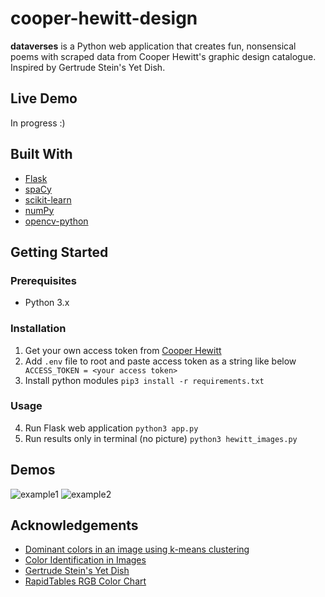 # cooper-hewitt-design
**dataverses** is a Python web application that creates fun, nonsensical poems with scraped data from Cooper Hewitt's graphic design catalogue.
Inspired by Gertrude Stein's Yet Dish.

## Live Demo
In progress :)

## Built With
* [Flask](https://flask-doc.readthedocs.io/en/latest/)
* [spaCy](https://spacy.io/)
* [scikit-learn](https://scikit-learn.org/stable/)
* [numPy](https://numpy.org/)
* [opencv-python](https://pypi.org/project/opencv-python/)

## Getting Started
### Prerequisites
* Python 3.x
### Installation
1. Get your own access token from [Cooper Hewitt](https://www.cooperhewitt.org/)
2. Add `.env` file to root and paste access token as a string like below
``` ACCESS_TOKEN = <your access token>```
3. Install python modules
```pip3 install -r requirements.txt```
### Usage
4. Run Flask web application
```python3 app.py```
5. Run results only in terminal (no picture)
```python3 hewitt_images.py```

## Demos
![example1](./examples/example.png)
![example2](./examples/example2.png)

## Acknowledgements 
* [Dominant colors in an image using k-means clustering](https://buzzrobot.com/dominant-colors-in-an-image-using-k-means-clustering-3c7af4622036)
* [Color Identification in Images](https://towardsdatascience.com/color-identification-in-images-machine-learning-application-b26e770c4c71)
* [Gertrude Stein's Yet Dish](https://www.poetryfoundation.org/poems/47838/yet-dish)
* [RapidTables RGB Color Chart](https://www.rapidtables.com/web/color/RGB_Color.html)